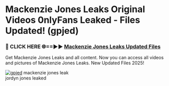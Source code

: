 # Mackenzie Jones Leaks Original Videos 0nlyFans Leaked - Files Updated! (gpjed)

<h3>🔴 CLICK HERE 🌐==►► <a href="https://hetstrat.blog/NMqPAm" rel="nofollow">Mackenzie Jones Leaks Updated Files</a></h3>

Get Mackenzie Jones Leaks and all content. Now you can access all videos and pictures of Mackenzie Jones Leaks. New Updated Files 2025!

[![gpjed](https://i.imgur.com/K7sEzmb.gif)](https://hetstrat.blog/NMqPAm)
mackenzie jones leak<br>
jordyn jones leaked